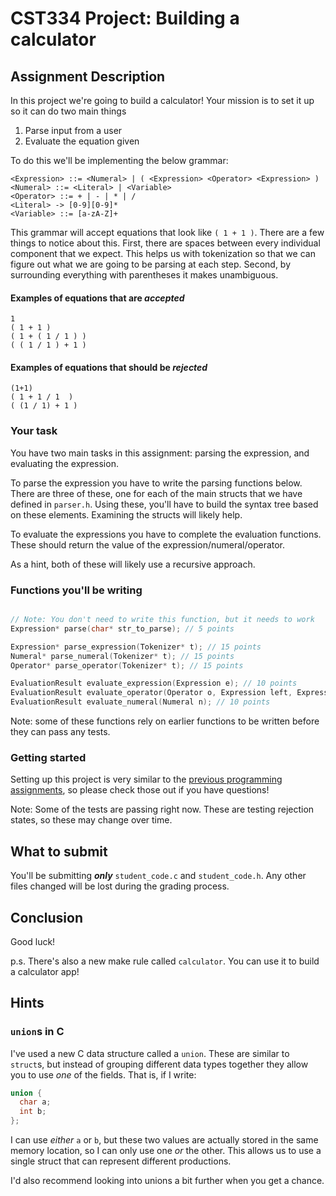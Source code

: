 # CST334 Project: Building a calculator

## Assignment Description

In this project we're going to build a calculator!
Your mission is to set it up so it can do two main things
1. Parse input from a user
2. Evaluate the equation given

To do this we'll be implementing the below grammar:

```
<Expression> ::= <Numeral> | ( <Expression> <Operator> <Expression> )
<Numeral> ::= <Literal> | <Variable>
<Operator> ::= + | - | * | /
<Literal> -> [0-9][0-9]*
<Variable> ::= [a-zA-Z]+
```

This grammar will accept equations that look like `( 1 + 1 )`.
There are a few things to notice about this.
First, there are spaces between every individual component that we expect.
This helps us with tokenization so that we can figure out what we are going to be parsing at each step.
Second, by surrounding everything with parentheses it makes unambiguous.


#### Examples of equations that are ***accepted***

```shell
1
( 1 + 1 )
( 1 + ( 1 / 1 ) )
( ( 1 / 1 ) + 1 )
```

#### Examples of equations that should be ***rejected***

```shell
(1+1)
( 1 + 1 / 1  )
( (1 / 1) + 1 )
```

### Your task

You have two main tasks in this assignment: parsing the expression, and evaluating the expression.

To parse the expression you have to write the parsing functions below.
There are three of these, one for each of the main structs that we have defined in `parser.h`.
Using these, you'll have to build the syntax tree based on these elements.
Examining the structs will likely help.

To evaluate the expressions you have to complete the evaluation functions.
These should return the value of the expression/numeral/operator.

As a hint, both of these will likely use a recursive approach.

### Functions you'll be writing

```c

// Note: You don't need to write this function, but it needs to work
Expression* parse(char* str_to_parse); // 5 points

Expression* parse_expression(Tokenizer* t); // 15 points
Numeral* parse_numeral(Tokenizer* t); // 15 points
Operator* parse_operator(Tokenizer* t); // 15 points

EvaluationResult evaluate_expression(Expression e); // 10 points
EvaluationResult evaluate_operator(Operator o, Expression left, Expression right); // 10 points
EvaluationResult evaluate_numeral(Numeral n); // 10 points

```

Note: some of these functions rely on earlier functions to be written before they can pass any tests.


### Getting started

Setting up this project is very similar to the [previous programming assignments](../), so please check those out if you have questions!

Note: Some of the tests are passing right now.  These are testing rejection states, so these may change over time.

## What to submit

You'll be submitting ***only*** `student_code.c` and `student_code.h`.
Any other files changed will be lost during the grading process.

## Conclusion

Good luck!

p.s. 
There's also a new make rule called `calculator`.
You can use it to build a calculator app!

## Hints

### `union`s in C

I've used a new C data structure called a `union`.
These are similar to `struct`s, but instead of grouping different data types together they allow you to use _one_ of the fields.
That is, if I write:
```c
union {
  char a;
  int b;
};
```
I can use _either_ `a` or `b`, but these two values are actually stored in the same memory location, so I can only use one _or_ the other.
This allows us to use a single struct that can represent different productions.

I'd also recommend looking into unions a bit further when you get a chance.


